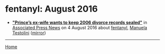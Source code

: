 # fentanyl: August 2016

 - [**"Prince’s ex-wife wants to keep 2006 divorce records sealed"**](https://apnews.com/bf6e2876e5614884afb5e3775a127af3) in [Associated Press News](https://www.apnews.com/) on 4 August 2016 about [fentanyl](https://bjmdotnet.github.io/pr1nc3/topics/fentanyl/), [Manuela Testolini](https://bjmdotnet.github.io/pr1nc3/topics/manuela-testolini/) ([mirror](https://web.archive.org/web/*/https://apnews.com/bf6e2876e5614884afb5e3775a127af3))

----

[Home](./)
